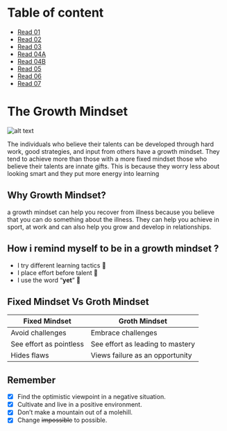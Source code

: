 # Table of content
- [Read 01](https://omx302.github.io/reading-notes/Read01)
- [Read 02](https://omx302.github.io/reading-notes/Read02)
- [Read 03](https://omx302.github.io/reading-notes/Read03)
- [Read 04A](https://omx302.github.io/reading-notes/Read04a)
- [Read 04B](https://omx302.github.io/reading-notes/Read04b)
- [Read 05](https://omx302.github.io/reading-notes/Read05)
- [Read 06](https://omx302.github.io/reading-notes/Read06)
- [Read 07](https://omx302.github.io/reading-notes/Read07)
# The Growth Mindset
![alt text](https://i.ibb.co/j3GbJW0/9f524-brain-2062057-960-720-removebg-preview.png)

The individuals who believe their talents can be developed through hard work, good strategies, and input from others have a growth mindset. They tend to achieve more than those with a more fixed mindset those who believe their talents are innate gifts. This is because they worry less about looking smart and they put more energy into learning

## Why Growth Mindset?
 a growth mindset can help you recover from illness because you believe that you can do something about the illness. They can help you achieve in sport, at work and can also help you grow and develop in relationships.
 
## How i remind myself to be in a growth mindset ?
- I try different learning tactics :book:
- I place effort before talent 	:muscle:
- I use the word “**yet**” :checkered_flag:

## Fixed Mindset Vs Groth Mindset 

| Fixed Mindset | Groth Mindset |
| ----------- | ----------- |
| Avoid challenges  | Embrace challenges |
| See effort as pointless | See effort as leading to mastery |
| Hides flaws | Views failure as an opportunity |


## Remember
- [x] Find the optimistic viewpoint in a negative situation.
- [x] Cultivate and live in a positive environment.
- [x] Don’t make a mountain out of a molehill.
- [x] Change ~~impossible~~ to possible.
